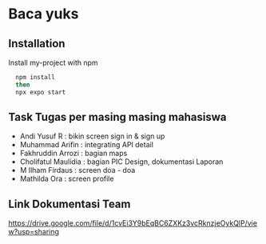 
# Baca yuks


## Installation

Install my-project with npm

```bash
  npm install
  then
  npx expo start
```
    
## Task Tugas per masing masing mahasiswa

- Andi Yusuf R : bikin screen sign in & sign up
- Muhammad Arifin : integrating API detail
- Fakhruddin Arrozi : bagian maps
- Cholifatul Maulidia : bagian PIC Design, dokumentasi Laporan
- M Ilham Firdaus : screen doa - doa
- Mathilda Ora : screen profile


## Link Dokumentasi Team

https://drive.google.com/file/d/1cvEi3Y9bEqBC6ZXKz3vcRknzjeOykQlP/view?usp=sharing

